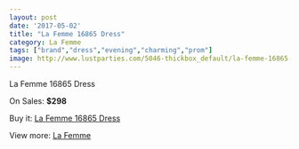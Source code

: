 ```yaml
---
layout: post
date: '2017-05-02'
title: "La Femme 16865 Dress"
category: La Femme
tags: ["brand","dress","evening","charming","prom"]
image: http://www.lustparties.com/5046-thickbox_default/la-femme-16865-dress.jpg
---
```

La Femme 16865 Dress

On Sales: **$298**
<a href="https://www.lustparties.com/en/la-femme/1677-la-femme-16865-dress.html"><amp-img layout="responsive" width="600" height="600" src="//www.lustparties.com/5046-thickbox_default/la-femme-16865-dress.jpg" alt="La Femme 16865 Dress 0" /></a>
<a href="https://www.lustparties.com/en/la-femme/1677-la-femme-16865-dress.html"><amp-img layout="responsive" width="600" height="600" src="//www.lustparties.com/5047-thickbox_default/la-femme-16865-dress.jpg" alt="La Femme 16865 Dress 1" /></a>

Buy it: [La Femme 16865 Dress](https://www.lustparties.com/en/la-femme/1677-la-femme-16865-dress.html "La Femme 16865 Dress")

View more: [La Femme](https://www.lustparties.com/en/4-la-femme "La Femme")